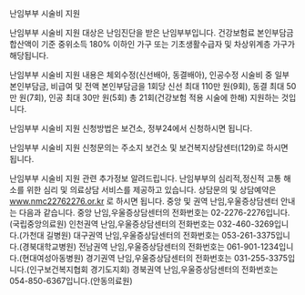 난임부부 시술비 지원


난임부부 시술비 지원 대상은 난임진단을 받은 난임부부입니다. 건강보험료 본인부담금 합산액이 기준 중위소득 180% 이하인 가구 또는 기초생활수급자 및 차상위계층 가구가 해당됩니다.


난임부부 시술비 지원 내용은 체외수정(신선배아, 동결배아), 인공수정 시술비 중 일부 본인부담금, 비급여 및 전액 본인부담금을 1회당 신선 최대 110만 원(9회), 동결 최대 50만 원(7회), 인공 최대 30만 원(5회) 총 21회(건강보험 적용 시술에 한해) 지원하는 것입니다.


난임부부 시술비 지원 신청방법은 보건소, 정부24에서 신청하시면 됩니다.


난임부부 시술비 지원 신청문의는 주소지 보건소 및 보건복지상담센터(129)로 하시면 됩니다.


난임부부 시술비 지원 관련 추가정보 알려드립니다.
난임부부의 심리적,정신적 고통 해소를 위한 심리 및 의료상담 서비스를 제공하고 있습니다. 상담문의 및 상담예약은 www.nmc22762276.or.kr 로 하시면 됩니다.
중앙 및 권역 난임,우울증상담센터 안내는 다음과 같습니다.
중앙 난임,우울증상담센터의 전화번호는 02-2276-2276입니다.(국립중앙의료원)
인천권역 난임,우울증상담센터의 전화번호는 032-460-3269입니다.(가천대 길병원)
대구권역 난임,우울증상담센터의 전화번호는 053-261-3375입니다.(경북대학교병원)
전남권역 난임,우울증상담센터의 전화번호는 061-901-1234입니다.(현대여성아동병원)
경기권역 난임,우울증상담센터의 전화번호는 031-255-3375입니다.(인구보건복지협회 경기도지회)
경북권역 난임,우울증상담센터의 전화번호는 054-850-6367입니다.(안동의료원)